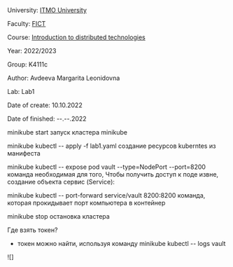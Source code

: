 University: [ITMO University](https://itmo.ru/ru/)

Faculty: [FICT](https://fict.itmo.ru)

Course: [Introduction to distributed technologies](https://github.com/itmo-ict-faculty/introduction-to-distributed-technologies)

Year: 2022/2023

Group: K4111c

Author: Avdeeva Margarita Leonidovna

Lab: Lab1

Date of create: 10.10.2022

Date of finished: --.--.2022

minikube start запуск кластера minikube

minikube kubectl -- apply -f lab1.yaml создание ресурсов kuberntes из манифеста

minikube kubectl -- expose pod vault --type=NodePort --port=8200 команда необходимая для того, Чтобы получить доступ к поде извне, создание объекта сервис (Service):

minikube kubectl -- port-forward service/vault 8200:8200  команда, которая прокидывает порт компьютера в контейнер 

minikube stop  остановка кластера

Где взять токен? 

- токен можно найти, используя команду minikube kubectl -- logs vault

![]
